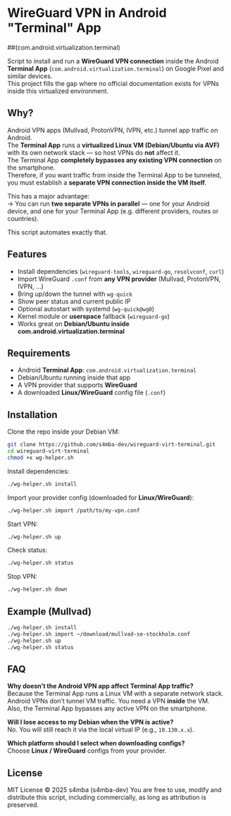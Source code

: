# WireGuard VPN in Android "Terminal" App 
##(com.android.virtualization.terminal)

Script to install and run a **WireGuard VPN connection** inside the Android **Terminal App** (`com.android.virtualization.terminal`) on Google Pixel and similar devices.  
This project fills the gap where no official documentation exists for VPNs inside this virtualized environment.

## Why?
Android VPN apps (Mullvad, ProtonVPN, IVPN, etc.) tunnel app traffic on Android.  
The **Terminal App** runs a **virtualized Linux VM (Debian/Ubuntu via AVF)** with its own network stack — so host VPNs do **not** affect it.  
The Terminal App **completely bypasses any existing VPN connection** on the smartphone.  
Therefore, if you want traffic from inside the Terminal App to be tunneled, you must establish a **separate VPN connection inside the VM itself**.  

This has a major advantage:  
→ You can run **two separate VPNs in parallel** — one for your Android device, and one for your Terminal App (e.g. different providers, routes or countries).

This script automates exactly that.

## Features
- Install dependencies (`wireguard-tools`, `wireguard-go`, `resolvconf`, `curl`)
- Import WireGuard `.conf` from **any VPN provider** (Mullvad, ProtonVPN, IVPN, …)
- Bring up/down the tunnel with `wg-quick`
- Show peer status and current public IP
- Optional autostart with systemd (`wg-quick@wg0`)
- Kernel module or **userspace** fallback (`wireguard-go`)
- Works great on **Debian/Ubuntu inside com.android.virtualization.terminal**

## Requirements
- Android **Terminal App**: `com.android.virtualization.terminal`
- Debian/Ubuntu running inside that app
- A VPN provider that supports **WireGuard**
- A downloaded **Linux/WireGuard** config file (`.conf`)

## Installation
Clone the repo inside your Debian VM:
```bash
git clone https://github.com/s4mba-dev/wireguard-virt-terminal.git
cd wireguard-virt-terminal
chmod +x wg-helper.sh
```

Install dependencies:
```bash
./wg-helper.sh install
```

Import your provider config (downloaded for **Linux/WireGuard**):
```bash
./wg-helper.sh import /path/to/my-vpn.conf
```

Start VPN:
```bash
./wg-helper.sh up
```

Check status:
```bash
./wg-helper.sh status
```

Stop VPN:
```bash
./wg-helper.sh down
```

## Example (Mullvad)
```bash
./wg-helper.sh install
./wg-helper.sh import ~/download/mullvad-se-stockholm.conf
./wg-helper.sh up
./wg-helper.sh status
```

## FAQ

**Why doesn’t the Android VPN app affect Terminal App traffic?**  
Because the Terminal App runs a Linux VM with a separate network stack. Android VPNs don’t tunnel VM traffic. You need a VPN **inside** the VM.  
Also, the Terminal App bypasses any active VPN on the smartphone.

**Will I lose access to my Debian when the VPN is active?**  
No. You will still reach it via the local virtual IP (e.g., `10.130.x.x`).

**Which platform should I select when downloading configs?**  
Choose **Linux / WireGuard** configs from your provider.

## License
MIT License © 2025 s4mba (s4mba-dev)
You are free to use, modify and distribute this script, including commercially, as long as attribution is preserved.
